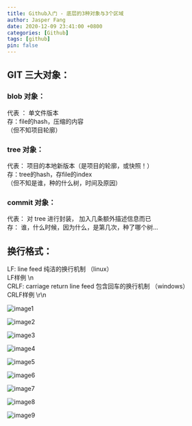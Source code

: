 ```yaml
---
title: Github入门 - 底层的3种对象与3个区域
author: Jasper Fang
date: 2020-12-09 23:41:00 +0800
categories: [Github]
tags: [github]
pin: false
---
```



## GIT 三大对象：
### blob 对象：      
代表 ： 单文件版本   
存：file的hash，压缩的内容   
（但不知项目轮廓）  
### tree 对象：        
代表： 项目的本地新版本（是项目的轮廓，或快照！）    
存：tree的hash，存file的index    
（但不知是谁，种的什么树，时间及原因）  
### commit 对象：   
代表： 对 tree 进行封装， 加入几条额外描述信息而已  
存：   谁，什么时候，因为什么，是第几次，种了哪个树...  


## 换行格式：  
LF:  line feed    纯洁的换行机制 （linux）  
LF样例    \n  
CRLF: carriage return line feed 包含回车的换行机制 （windows）  
CRLF样例   \r\n  

![image1](https://github.com/i493052739/i493052739.github.io/tree/master/assets/img/postimage/1.png "image1")  

![image2](https://github.com/i493052739/i493052739.github.io/tree/master/assets/img/postimage/2.png "image2")  

![image3](https://github.com/i493052739/i493052739.github.io/tree/master/assets/img/postimage/3.png "image3")  

![image4](https://github.com/i493052739/i493052739.github.io/tree/master/assets/img/postimage/4.png "image4")  

![image5](https://github.com/i493052739/i493052739.github.io/tree/master/assets/img/postimage/5.png "image5")  

![image6](https://github.com/i493052739/i493052739.github.io/tree/master/assets/img/postimage/6.png "image6")  

![image7](https://github.com/i493052739/i493052739.github.io/tree/master/assets/img/postimage/7.png "image7")  

![image8](https://github.com/i493052739/i493052739.github.io/tree/master/assets/img/postimage/8.png "image8")  

![image9](https://github.com/i493052739/i493052739.github.io/tree/master/assets/img/postimage/9.png "image9")  
